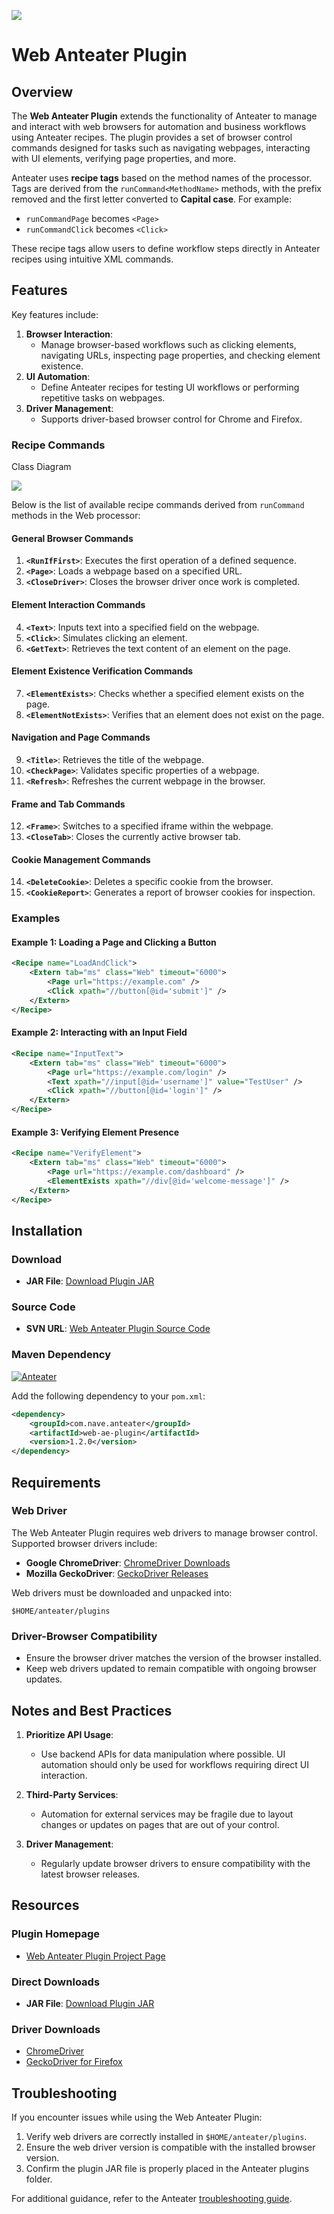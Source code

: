 ![](docs/images/banner.jpeg)

# Web Anteater Plugin

## Overview

The **Web Anteater Plugin** extends the functionality of Anteater to manage and interact with web browsers for automation and business workflows using Anteater recipes. The plugin provides a set of browser control commands designed for tasks such as navigating webpages, interacting with UI elements, verifying page properties, and more.

Anteater uses **recipe tags** based on the method names of the processor. Tags are derived from the `runCommand<MethodName>` methods, with the prefix removed and the first letter converted to **Capital case**. For example:
- `runCommandPage` becomes `<Page>`
- `runCommandClick` becomes `<Click>`

These recipe tags allow users to define workflow steps directly in Anteater recipes using intuitive XML commands.

## Features

Key features include:
1. **Browser Interaction**:
   - Manage browser-based workflows such as clicking elements, navigating URLs, inspecting page properties, and checking element existence.
2. **UI Automation**:
   - Define Anteater recipes for testing UI workflows or performing repetitive tasks on webpages.
3. **Driver Management**:
   - Supports driver-based browser control for Chrome and Firefox.


### **Recipe Commands**

Class Diagram

![](docs/images/class-diagram.png)

Below is the list of available recipe commands derived from `runCommand` methods in the Web processor:

#### **General Browser Commands**
1. **`<RunIfFirst>`**: Executes the first operation of a defined sequence.
2. **`<Page>`**: Loads a webpage based on a specified URL.
3. **`<CloseDriver>`**: Closes the browser driver once work is completed.

#### **Element Interaction Commands**
4. **`<Text>`**: Inputs text into a specified field on the webpage.
5. **`<Click>`**: Simulates clicking an element.
6. **`<GetText>`**: Retrieves the text content of an element on the page.

#### **Element Existence Verification Commands**
7. **`<ElementExists>`**: Checks whether a specified element exists on the page.
8. **`<ElementNotExists>`**: Verifies that an element does not exist on the page.

#### **Navigation and Page Commands**
9. **`<Title>`**: Retrieves the title of the webpage.
10. **`<CheckPage>`**: Validates specific properties of a webpage.
11. **`<Refresh>`**: Refreshes the current webpage in the browser.

#### **Frame and Tab Commands**
12. **`<Frame>`**: Switches to a specified iframe within the webpage.
13. **`<CloseTab>`**: Closes the currently active browser tab.

#### **Cookie Management Commands**
14. **`<DeleteCookie>`**: Deletes a specific cookie from the browser.
15. **`<CookieReport>`**: Generates a report of browser cookies for inspection.

### **Examples**

#### **Example 1: Loading a Page and Clicking a Button**
```xml
<Recipe name="LoadAndClick">
    <Extern tab="ms" class="Web" timeout="6000">
        <Page url="https://example.com" />
        <Click xpath="//button[@id='submit']" />
    </Extern>
</Recipe>
```

#### **Example 2: Interacting with an Input Field**
```xml
<Recipe name="InputText">
    <Extern tab="ms" class="Web" timeout="6000">
        <Page url="https://example.com/login" />
        <Text xpath="//input[@id='username']" value="TestUser" />
        <Click xpath="//button[@id='login']" />
    </Extern>
</Recipe>
```

#### **Example 3: Verifying Element Presence**
```xml
<Recipe name="VerifyElement">
    <Extern tab="ms" class="Web" timeout="6000">
        <Page url="https://example.com/dashboard" />
        <ElementExists xpath="//div[@id='welcome-message']" />
    </Extern>
</Recipe>
```

## Installation

### **Download**
- **JAR File**: [Download Plugin JAR](https://sourceforge.net/projects/anteater/files/plugins/web-ae-plugin.jar/download)

### **Source Code**
- **SVN URL**: [Web Anteater Plugin Source Code](https://svn.code.sf.net/p/anteater/code/trunk/anteater/web-ae-plugin)

### **Maven Dependency**
[![Anteater](https://img.shields.io/maven-central/v/com.ganteater.plugins/web-ae-plugin.svg)](https://central.sonatype.com/artifact/com.ganteater.plugins/web-ae-plugin)

Add the following dependency to your `pom.xml`:
```xml
<dependency>
    <groupId>com.nave.anteater</groupId>
    <artifactId>web-ae-plugin</artifactId>
    <version>1.2.0</version>
</dependency>
```

## Requirements

### **Web Driver**
The Web Anteater Plugin requires web drivers to manage browser control. Supported browser drivers include:
- **Google ChromeDriver**: [ChromeDriver Downloads](https://chromedriver.chromium.org/downloads)
- **Mozilla GeckoDriver**: [GeckoDriver Releases](https://github.com/mozilla/geckodriver/releases)

Web drivers must be downloaded and unpacked into:
```
$HOME/anteater/plugins
```

### **Driver-Browser Compatibility**
- Ensure the browser driver matches the version of the browser installed.
- Keep web drivers updated to remain compatible with ongoing browser updates.

## Notes and Best Practices

1. **Prioritize API Usage**:
   - Use backend APIs for data manipulation where possible. UI automation should only be used for workflows requiring direct UI interaction.
   
2. **Third-Party Services**:
   - Automation for external services may be fragile due to layout changes or updates on pages that are out of your control.

3. **Driver Management**:
   - Regularly update browser drivers to ensure compatibility with the latest browser releases.

## Resources

### **Plugin Homepage**
- [Web Anteater Plugin Project Page](https://sourceforge.net/p/anteater/code/HEAD/tree/trunk/anteater/web-ae-plugin/)

### **Direct Downloads**
- **JAR File**: [Download Plugin JAR](https://sourceforge.net/projects/anteater/files/plugins/web-ae-plugin.jar/download)

### **Driver Downloads**
- [ChromeDriver](https://chromedriver.chromium.org/downloads)
- [GeckoDriver for Firefox](https://github.com/mozilla/geckodriver/releases)

## Troubleshooting

If you encounter issues while using the Web Anteater Plugin:
1. Verify web drivers are correctly installed in `$HOME/anteater/plugins`.
2. Ensure the web driver version is compatible with the installed browser version.
3. Confirm the plugin JAR file is properly placed in the Anteater plugins folder.

For additional guidance, refer to the Anteater [troubleshooting guide](https://ganteater.com/troubleshooting.html).

